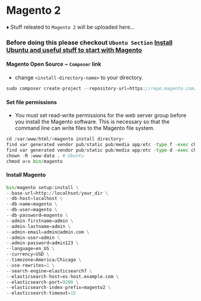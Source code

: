 # Magento 2
♦ Stuff releated to `Magento 2` will be uploaded here...

### Before doing this please checkout `Ubuntu Section` [Install Ubuntu and useful stuff to start with Magento](https://github.com/SaadiDK-003/developers-library/blob/master/ubuntu.md)

#### Magento Open Source ~ `Composer` link
* change `<install-directory-name>` to your directory.
```javascript
sudo composer create-project --repository-url=https://repo.magento.com/ magento/project-community-edition <install-directory-name>
```
#### Set file permissions
* You must set read-write permissions for the web server group before you install the Magento software. This is necessary so that the command line can write files to the Magento file system.
```python
cd /var/www/html/<magento install directory>
find var generated vendor pub/static pub/media app/etc -type f -exec chmod g+w {} +
find var generated vendor pub/static pub/media app/etc -type d -exec chmod g+ws {} +
chown -R :www-data . # Ubuntu
chmod u+x bin/magento
```
#### Install Magento
```python
bin/magento setup:install \
--base-url=http://localhsot/your_dir \
--db-host=localhost \
--db-name=magento \
--db-user=magento \
--db-password=magento \
--admin-firstname=admin \
--admin-lastname=admin \
--admin-email=admin@admin.com \
--admin-user=admin \
--admin-password=admin123 \
--language=en_US \
--currency=USD \
--timezone=America/Chicago \
--use-rewrites=1 \
--search-engine=elasticsearch7 \
--elasticsearch-host=es-host.example.com \
--elasticsearch-port=9200 \
--elasticsearch-index-prefix=magento2 \
--elasticsearch-timeout=15 
```
